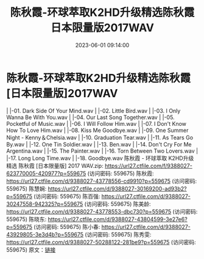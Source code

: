 ﻿---
title: 陈秋霞-环球萃取K2HD升级精选陈秋霞日本限量版2017WAV
date: 2023-06-01 09:14:00
categories: WAV车载音乐、镜像
tags: 华语中文
---
# 陈秋霞-环球萃取K2HD升级精选陈秋霞[日本限量版]2017WAV

| |-01. Dark Side Of Your Mind.wav
| |-02. Little Bird.wav
| |-03. I Only Wanna Be With You.wav
| |-04. Our Last Song Together.wav
| |-05. Pocketful of Music.wav
| |-06. I Will Follow Him.wav
| |-07. I Don't Know How To Love Him.wav
| |-08. Kiss Me Goodbye.wav
| |-09. One Summer Night - Kenny＆Chelsia.wav
| |-10. Graduation Tear.wav
| |-11. As Tears Go By.wav
| |-12. One Tin Soldier.wav
| |-13. Ben.wav
| |-14. Don't Cry For Me Argentina.wav
| |-15. The Painter.wav
| |-16. Torn Between Two Lovers.wav
| |-17. Long Long Time.wav
| |-18. Goodbye.wav
陈秋霞 - 环球萃取 K2HD升级精选 陈秋霞 [日本限量版] 2017 WAV.zip: https://url27.ctfile.com/f/9388027-623770005-420977?p=559675
(访问密码: 559675)
陈秋霞: https://url27.ctfile.com/d/9388027-43778556-cd9910?p=559675
(访问密码: 559675)
陈慧娴: https://url27.ctfile.com/d/9388027-30169200-ad93b2?p=559675
(访问密码: 559675)
陈百强: https://url27.ctfile.com/d/9388027-30247558-942325?p=559675
(访问密码: 559675)
陈美龄: https://url27.ctfile.com/d/9388027-43778553-dbc730?p=559675
(访问密码: 559675)
陈晓东: https://url27.ctfile.com/d/9388027-43804599-3e27e6?p=559675
(访问密码: 559675)
陈小春: https://url27.ctfile.com/d/9388027-43929805-3e3d4b?p=559675
(访问密码: 559675)
陈秀雯: https://url27.ctfile.com/d/9388027-50288122-281be9?p=559675
(访问密码: 559675)
原文：[链接](https://blog.sina.com.cn/s/blog_1647c7e760103124u.html)